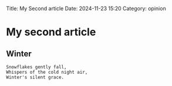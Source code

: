 Title: My Second article
Date: 2024-11-23 15:20
Category: opinion

# My second article

## Winter
```
Snowflakes gently fall,
Whispers of the cold night air,
Winter's silent grace.
```

